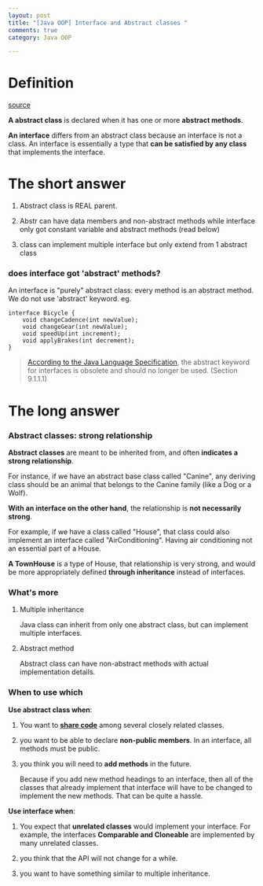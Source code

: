 ```yaml
---
layout: post
title: "[Java OOP] Interface and Abstract classes "
comments: true
category: Java OOP

---
```


# Definition

[source](http://www.programmerinterview.com/index.php/java-questions/interface-vs-abstract-class/)

__A abstract class__ is declared when it has one or more __abstract methods__. 

__An interface__ differs from an abstract class because an interface is not a class. An interface is essentially a type that __can be satisfied by any class__ that implements the interface. 

# The short answer

1. Abstract class is REAL parent.

1. Abstr can have data members and non-abstract methods
while interface only got constant variable and abstract methods (read below)
1. class can implement multiple interface
but only extend from 1 abstract class

### does interface got 'abstract' methods?

An interface is "purely" abstract class: every method is an abstract method. We do not use 'abstract' keyword. eg.

    interface Bicycle {
        void changeCadence(int newValue);
        void changeGear(int newValue);
        void speedUp(int increment);
        void applyBrakes(int decrement);
    }

> [According to the Java Language Specification](http://stackoverflow.com/a/641549), the abstract keyword for interfaces is obsolete and should no longer be used. (Section 9.1.1.1)

# The long answer

### Abstract classes: strong relationship

__Abstract classes__ are meant to be inherited from, and often __indicates a strong relationship__.

For instance, if we have an abstract base class called "Canine", any deriving class should be an animal that belongs to the Canine family (like a Dog or a Wolf). 

__With an interface on the other hand__, the relationship is __not necessarily strong__. 

For example, if we have a class called "House", that class could also implement an interface called "AirConditioning". Having air conditioning not an essential part of a House. 

__A TownHouse__ is a type of House, that relationship is very strong, and would be more appropriately defined __through inheritance__ instead of interfaces.

### What's more

1. Multiple inheritance

    Java class can inherit from only one abstract class, but can implement multiple interfaces.

1. Abstract method 

    Abstract class can have non-abstract methods with actual implementation details. 

### When to use which

__Use abstract class when__: 

1. You want to __[share code](http://docs.oracle.com/javase/tutorial/java/IandI/abstract.html)__ among several closely related classes.

1. you want to be able to declare __non-public members__. In an interface, all methods must be public.

1. you think you will need to __add methods__ in the future. 

    Because if you add new method headings to an interface, then all of the classes that already implement that interface will have to be changed to implement the new methods. That can be quite a hassle.

__Use interface when__: 

1. You expect that __unrelated classes__ would implement your interface. For example, the interfaces __Comparable and Cloneable__ are implemented by many unrelated classes. 

1. you think that the API will not change for a while.

1. you want to have something similar to multiple inheritance.
